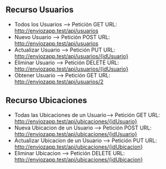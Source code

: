 Recurso Usuarios
----------------------------
- Todos los Usuarios --> Petición GET URL: http://enviozapp.test/api/usuarios
- Nuevo Usuario --> Petición POST URL: http://enviozapp.test/api/usuarios
- Actualizar Usuario --> Petición PUT URL:  http://enviozapp.test/api/usuarios/{idUsuario}
- Eliminar Usuario --> Petición DELETE URL: http://enviozapp.test/api/usuarios/{idUsuario}
- Obtener Usuario --> Petición GET URL: http://enviozapp.test/api/usuarios/2


Recurso Ubicaciones
----------------------------
- Todas las Ubicaciones de un Usuario--> Petición GET URL: http://enviozapp.test/api/ubicaciones/{idUsuario}
- Nueva Ubicacion de un Usuario --> Petición POST URL: http://enviozapp.test/api/ubicaciones/{idUsuario}
- Actualizar Ubicacion de un Usuario --> Petición PUT URL:  http://enviozapp.test/api/ubicaciones/{idUbicacion}
- Eliminar Ubicacion --> Petición DELETE URL: http://enviozapp.test/api/ubicaciones/{idUbicacion}